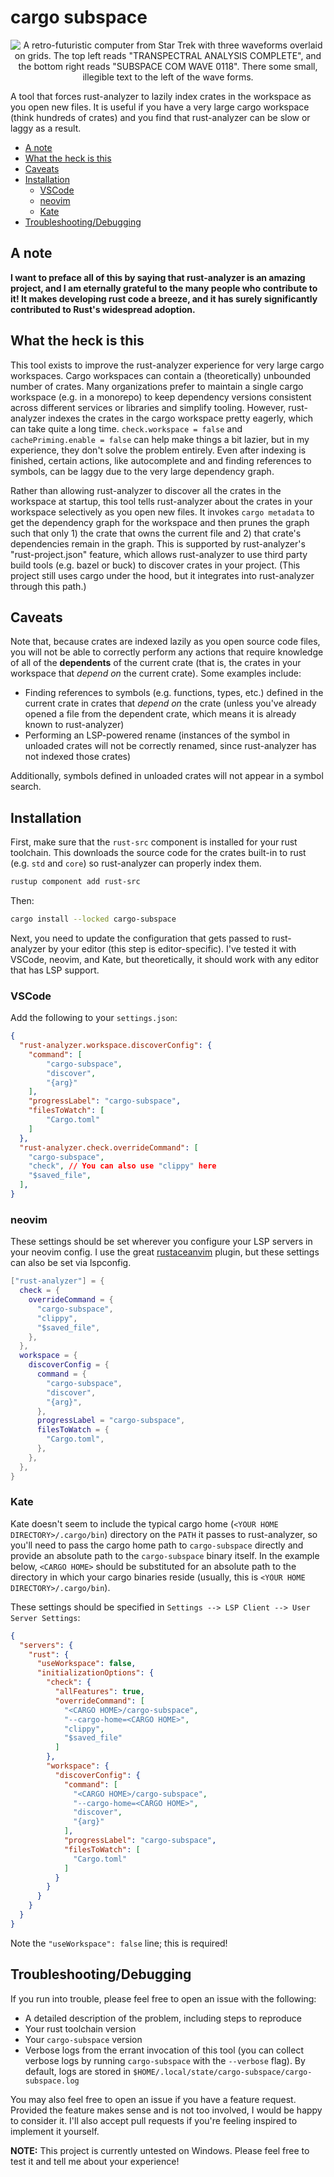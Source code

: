 # cargo subspace

<div align="center">

![A retro-futuristic computer from Star Trek with three waveforms overlaid on grids. The top left reads "TRANSPECTRAL ANALYSIS COMPLETE", and the bottom right reads "SUBSPACE COM WAVE 0118". There some small, illegible text to the left of the wave forms.](subspace.jpg)

</div>

A tool that forces rust-analyzer to lazily index crates in the workspace as you open new files. It
is useful if you have a very large cargo workspace (think hundreds of crates) and you find that
rust-analyzer can be slow or laggy as a result.

- [A note](#a-note)
- [What the heck is this](#what-the-heck-is-this)
- [Caveats](#caveats)
- [Installation](#installation)
  - [VSCode](#vscode)
  - [neovim](#neovim)
  - [Kate](#kate)
- [Troubleshooting/Debugging](#troubleshooting/debugging)

## A note

**I want to preface all of this by saying that rust-analyzer is an amazing project, and I am
eternally grateful to the many people who contribute to it! It makes developing rust code a breeze,
and it has surely significantly contributed to Rust's widespread adoption.**

## What the heck is this

This tool exists to improve the rust-analyzer experience for very large cargo workspaces.
Cargo workspaces can contain a (theoretically) unbounded number of crates. Many organizations
prefer to maintain a single cargo workspace (e.g. in a monorepo) to keep dependency versions
consistent across different services or libraries and simplify tooling. However, rust-analyzer
indexes the crates in the cargo workspace pretty eagerly, which can take quite a long time.
`check.workspace = false` and `cachePriming.enable = false` can help make things a bit lazier,
but in my experience, they don't solve the problem entirely. Even after indexing is finished,
certain actions, like autocomplete and and finding references to symbols, can be laggy due to the
very large dependency graph.

Rather than allowing rust-analyzer to discover all the crates in the workspace at startup, this
tool tells rust-analyzer about the crates in your workspace selectively as you open new files. It
invokes `cargo metadata` to get the dependency graph for the workspace and then prunes the graph
such that only 1) the crate that owns the current file and 2) that crate's dependencies remain in
the graph. This is supported by rust-analyzer's "rust-project.json" feature, which allows
rust-analyzer to use third party build tools (e.g. bazel or buck) to discover crates in your
project. (This project still uses cargo under the hood, but it integrates into rust-analyzer
through this path.)

## Caveats

Note that, because crates are indexed lazily as you open source code files, you will not be able to
correctly perform any actions that require knowledge of all of the **dependents** of the current
crate (that is, the crates in your workspace that *depend on* the current crate). Some examples
include:

- Finding references to symbols (e.g. functions, types, etc.) defined in the current crate in
  crates that *depend on* the crate (unless you've already opened a file from the dependent crate,
  which means it is already known to rust-analyzer)
- Performing an LSP-powered rename (instances of the symbol in unloaded crates will not be
  correctly renamed, since rust-analyzer has not indexed those crates)

Additionally, symbols defined in unloaded crates will not appear in a symbol search.

## Installation

First, make sure that the `rust-src` component is installed for your rust toolchain. This downloads
the source code for the crates built-in to rust (e.g. `std` and `core`) so rust-analyzer can
properly index them.

```sh
rustup component add rust-src
```

Then:

```sh
cargo install --locked cargo-subspace
```

Next, you need to update the configuration that gets passed to rust-analyzer by your editor (this
step is editor-specific). I've tested it with VSCode, neovim, and Kate, but theoretically, it
should work with any editor that has LSP support.

### VSCode

Add the following to your `settings.json`:

```json
{
  "rust-analyzer.workspace.discoverConfig": {
    "command": [
        "cargo-subspace",
        "discover",
        "{arg}"
    ],
    "progressLabel": "cargo-subspace",
    "filesToWatch": [
        "Cargo.toml"
    ]
  },
  "rust-analyzer.check.overrideCommand": [
    "cargo-subspace",
    "check", // You can also use "clippy" here
    "$saved_file",
  ],
}
```

### neovim

These settings should be set wherever you configure your LSP servers in your neovim config. I use 
the great [rustaceanvim](https://github.com/mrcjkb/rustaceanvim) plugin, but these settings can
also be set via lspconfig.

```lua
["rust-analyzer"] = {
  check = {
    overrideCommand = {
      "cargo-subspace",
      "clippy",
      "$saved_file",
    },
  },
  workspace = {
    discoverConfig = {
      command = {
        "cargo-subspace",
        "discover",
        "{arg}",
      },
      progressLabel = "cargo-subspace",
      filesToWatch = {
        "Cargo.toml",
      },
    },
  },
}
```

### Kate

Kate doesn't seem to include the typical cargo home (`<YOUR HOME DIRECTORY>/.cargo/bin`) directory
on the `PATH` it passes to rust-analyzer, so you'll need to pass the cargo home path to
`cargo-subspace` directly and provide an absolute path to the `cargo-subspace` binary itself.
In the example below, `<CARGO HOME>` should be substituted for an absolute path to the directory
in which your cargo binaries reside (usually, this is `<YOUR HOME DIRECTORY>/.cargo/bin`).

These settings should be specified in `Settings --> LSP Client --> User Server Settings`:

```json
{
  "servers": {
    "rust": {
      "useWorkspace": false,
      "initializationOptions": {
        "check": {
          "allFeatures": true,
          "overrideCommand": [
            "<CARGO HOME>/cargo-subspace",
            "--cargo-home=<CARGO HOME>",
            "clippy",
            "$saved_file"
          ]
        },
        "workspace": {
          "discoverConfig": {
            "command": [
              "<CARGO HOME>/cargo-subspace",
              "--cargo-home=<CARGO HOME>",
              "discover",
              "{arg}"
            ],
            "progressLabel": "cargo-subspace",
            "filesToWatch": [
              "Cargo.toml"
            ]
          }
        }
      }
    }
  }
}
```

Note the `"useWorkspace": false` line; this is required!

## Troubleshooting/Debugging

If you run into trouble, please feel free to open an issue with the following:

- A detailed description of the problem, including steps to reproduce
- Your rust toolchain version
- Your `cargo-subspace` version
- Verbose logs from the errant invocation of this tool (you can collect verbose logs by
  running `cargo-subspace` with the `--verbose` flag). By default, logs are stored in
  `$HOME/.local/state/cargo-subspace/cargo-subspace.log`

You may also feel free to open an issue if you have a feature request. Provided the feature makes
sense and is not too involved, I would be happy to consider it. I'll also accept pull requests if
you're feeling inspired to implement it yourself.

**NOTE:** This project is currently untested on Windows. Please feel free to test it and tell me
about your experience!
